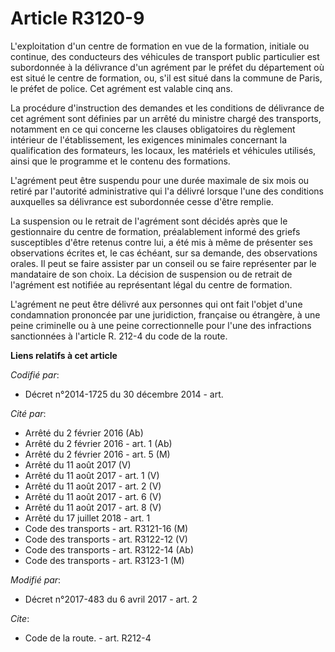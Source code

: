 # Article R3120-9

L'exploitation d'un centre de formation en vue de la formation, initiale ou continue, des conducteurs des véhicules de
transport public particulier est subordonnée à la délivrance d'un agrément par le préfet du département où est situé le
centre de formation, ou, s'il est situé dans la commune de Paris, le préfet de police. Cet agrément est valable cinq ans.

La procédure d'instruction des demandes et les conditions de délivrance de cet agrément sont définies par un arrêté du
ministre chargé des transports, notamment en ce qui concerne les clauses obligatoires du règlement intérieur de
l'établissement, les exigences minimales concernant la qualification des formateurs, les locaux, les matériels et véhicules
utilisés, ainsi que le programme et le contenu des formations.

L'agrément peut être suspendu pour une durée maximale de six mois ou retiré par l'autorité administrative qui l'a délivré
lorsque l'une des conditions auxquelles sa délivrance est subordonnée cesse d'être remplie.

La suspension ou le retrait de l'agrément sont décidés après que le gestionnaire du centre de formation, préalablement
informé des griefs susceptibles d'être retenus contre lui, a été mis à même de présenter ses observations écrites et, le cas
échéant, sur sa demande, des observations orales. Il peut se faire assister par un conseil ou se faire représenter par le
mandataire de son choix. La décision de suspension ou de retrait de l'agrément est notifiée au représentant légal du centre
de formation.

L'agrément ne peut être délivré aux personnes qui ont fait l'objet d'une condamnation prononcée par une juridiction,
française ou étrangère, à une peine criminelle ou à une peine correctionnelle pour l'une des infractions sanctionnées à
l'article R. 212-4 du code de la route.

**Liens relatifs à cet article**

_Codifié par_:

  - Décret n°2014-1725 du 30 décembre 2014 - art.

_Cité par_:

  - Arrêté du 2 février 2016 (Ab)
  - Arrêté du 2 février 2016 - art. 1 (Ab)
  - Arrêté du 2 février 2016 - art. 5 (M)
  - Arrêté du 11 août 2017 (V)
  - Arrêté du 11 août 2017 - art. 1 (V)
  - Arrêté du 11 août 2017 - art. 2 (V)
  - Arrêté du 11 août 2017 - art. 6 (V)
  - Arrêté du 11 août 2017 - art. 8 (V)
  - Arrêté du 17 juillet 2018 - art. 1
  - Code des transports - art. R3121-16 (M)
  - Code des transports - art. R3122-12 (V)
  - Code des transports - art. R3122-14 (Ab)
  - Code des transports - art. R3123-1 (M)

_Modifié par_:

  - Décret n°2017-483 du 6 avril 2017 - art. 2

_Cite_:

  - Code de la route. - art. R212-4

